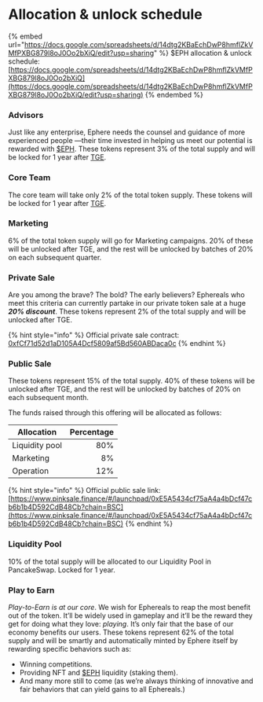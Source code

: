 # Allocation & unlock schedule

{% embed url="https://docs.google.com/spreadsheets/d/14dtg2KBaEchDwP8hmflZkVMfPXBG879l8oJ0Oo2bXiQ/edit?usp=sharing" %}
$EPH allocation & unlock schedule: [https://docs.google.com/spreadsheets/d/14dtg2KBaEchDwP8hmflZkVMfPXBG879l8oJ0Oo2bXiQ](https://docs.google.com/spreadsheets/d/14dtg2KBaEchDwP8hmflZkVMfPXBG879l8oJ0Oo2bXiQ/edit?usp=sharing)
{% endembed %}

### Advisors <a href="#13df" id="13df"></a>

Just like any enterprise, Ephere needs the counsel and guidance of more experienced people —their time invested in helping us meet our potential is rewarded with [$EPH](usdeph.md). These tokens represent 3% of the total supply and will be locked for 1 year after [TGE](https://decrypt.co/resources/token-generation-events-what-are-they-guide).

### Core Team <a href="#5e49" id="5e49"></a>

The core team will take only 2% of the total token supply. These tokens will be locked for 1 year after [TGE](https://decrypt.co/resources/token-generation-events-what-are-they-guide).

### Marketing

6% of the total token supply will go for Marketing campaigns. 20% of these will be unlocked after TGE, and the rest will be unlocked by batches of 20% on each subsequent quarter.

### Private Sale <a href="#9119" id="9119"></a>

Are you among the brave? The bold? The early believers? Ephereals who meet this criteria can currently partake in our private token sale at a huge _**20% discount**_. These tokens represent 2% of the total supply and will be unlocked after TGE.

{% hint style="info" %}
Official private sale contract: [0xfCf71d52d1aD105A4Dcf5809af5Bd560ABDaca0c](https://bscscan.com/token/0xfCf71d52d1aD105A4Dcf5809af5Bd560ABDaca0c)
{% endhint %}

### Public Sale <a href="#e0ef" id="e0ef"></a>

These tokens represent 15% of the total supply. 40% of these tokens will be unlocked after TGE, and the rest will be unlocked by batches of 20% on each subsequent month.

The funds raised through this offering will be allocated as follows:

| Allocation     | Percentage |
| -------------- | ---------: |
| Liquidity pool |        80% |
| Marketing      |         8% |
| Operation      |        12% |

{% hint style="info" %}
Official public sale link: [https://www.pinksale.finance/#/launchpad/0xE5A5434cf75aA4a4bDcf47cb6b1b4D592CdB48Cb?chain=BSC](https://www.pinksale.finance/#/launchpad/0xE5A5434cf75aA4a4bDcf47cb6b1b4D592CdB48Cb?chain=BSC)
{% endhint %}

### Liquidity Pool <a href="#e0ef" id="e0ef"></a>

10% of the total supply will be allocated to our Liquidity Pool in PancakeSwap. Locked for 1 year.

### Play to Earn <a href="#3875" id="3875"></a>

_Play-to-Earn is at our core_. We wish for Ephereals to reap the most benefit out of the token. It’ll be widely used in gameplay and it’ll be the reward they get for doing what they love: _playing_. It’s only fair that the base of our economy benefits our users. These tokens represent 62% of the total supply and will be smartly and automatically minted by Ephere itself by rewarding specific behaviors such as:

* Winning competitions.
* Providing NFT and [$EPH](usdeph.md) liquidity (staking them).
* And many more still to come (as we’re always thinking of innovative and fair behaviors that can yield gains to all Ephereals.)
